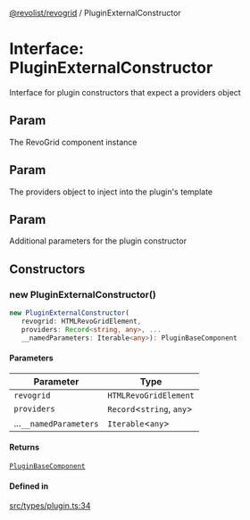 [@revolist/revogrid](README.md) / PluginExternalConstructor

# Interface: PluginExternalConstructor

Interface for plugin constructors that expect a providers object

## Param

The RevoGrid component instance

## Param

The providers object to inject into the plugin's template

## Param

Additional parameters for the plugin constructor

## Constructors

### new PluginExternalConstructor()

```ts
new PluginExternalConstructor(
   revogrid: HTMLRevoGridElement, 
   providers: Record<string, any>, ...
   __namedParameters: Iterable<any>): PluginBaseComponent
```

#### Parameters

| Parameter | Type |
| ------ | ------ |
| `revogrid` | `HTMLRevoGridElement` |
| `providers` | `Record`\<`string`, `any`\> |
| ...`__namedParameters` | `Iterable`\<`any`\> |

#### Returns

[`PluginBaseComponent`](Interface.PluginBaseComponent.md)

#### Defined in

[src/types/plugin.ts:34](https://github.com/revolist/revogrid/blob/60f69439a769536c61ed98c75e87e11124ee6c9c/src/types/plugin.ts#L34)
